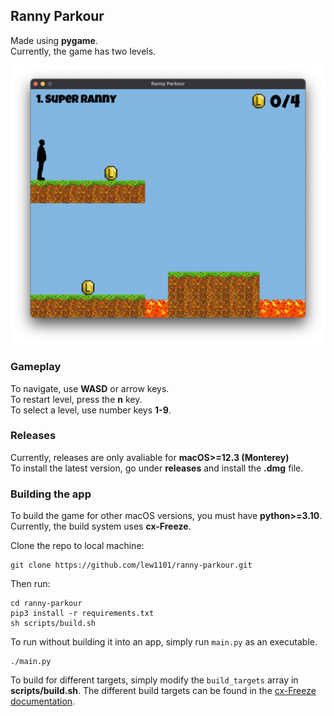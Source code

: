 ## Ranny Parkour

Made using **pygame**.\
Currently, the game has two levels.

![screenshot](screenshot.png)

### Gameplay
To navigate, use **WASD** or arrow keys.\
To restart level, press the **n** key.\
To select a level, use number keys **1-9**.

### Releases

Currently, releases are only avaliable for **macOS>=12.3 (Monterey)**\
To install the latest version, go under **releases** and install the **.dmg** file. 

### Building the app 
To build the game for other macOS versions, you must have **python>=3.10**. \
Currently, the build system uses **cx-Freeze**. 

Clone the repo to local machine:
```
git clone https://github.com/lew1101/ranny-parkour.git
```

Then run:
```
cd ranny-parkour
pip3 install -r requirements.txt
sh scripts/build.sh
```

To run without building it into an app, simply run `main.py` as an executable.
```
./main.py
```

To build for different targets, simply modify the `build_targets` array in **scripts/build.sh**. The different build targets can be found in the [cx-Freeze documentation](https://cx-freeze.readthedocs.io/en/latest/setup_script.html).
